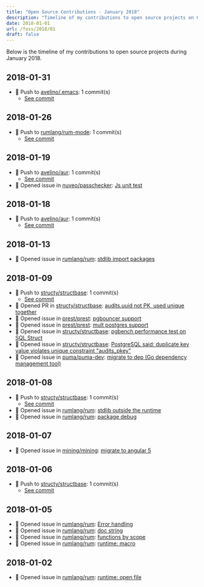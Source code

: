 ```yaml
---
title: "Open Source Contributions - January 2018"
description: "Timeline of my contributions to open source projects on GitHub during January 2018."
date: 2018-01-01
url: /foss/2018/01
draft: false
---
```


Below is the timeline of my contributions to open source projects during January 2018.

## 2018-01-31

- 🔨 Push to [avelino/.emacs](https://github.com/avelino/.emacs): 1 commit(s)
  - [See commit](https://github.com/avelino/.emacs/commits/main/?author=avelino&since=2018-01-31&until=2018-01-31)

## 2018-01-26

- 🔨 Push to [rumlang/rum-mode](https://github.com/rumlang/rum-mode): 1 commit(s)
  - [See commit](https://github.com/rumlang/rum-mode/commits/main/?author=avelino&since=2018-01-26&until=2018-01-26)

## 2018-01-19

- 🔨 Push to [avelino/aur](https://github.com/avelino/aur): 1 commit(s)
  - [See commit](https://github.com/avelino/aur/commits/main/?author=avelino&since=2018-01-19&until=2018-01-19)
- 🐛 Opened issue in [nuveo/passchecker](https://github.com/nuveo/passchecker): [Js unit test](https://github.com/nuveo/passchecker/issues/6)

## 2018-01-18

- 🔨 Push to [avelino/aur](https://github.com/avelino/aur): 1 commit(s)
  - [See commit](https://github.com/avelino/aur/commits/main/?author=avelino&since=2018-01-18&until=2018-01-18)

## 2018-01-13

- 🐛 Opened issue in [rumlang/rum](https://github.com/rumlang/rum): [stdlib import packages](https://github.com/rumlang/rum/issues/100)

## 2018-01-09

- 🔨 Push to [structy/structbase](https://github.com/structy/structbase): 1 commit(s)
  - [See commit](https://github.com/structy/structbase/commits/main/?author=avelino&since=2018-01-09&until=2018-01-09)
- 🔀 Opened PR in [structy/structbase](https://github.com/structy/structbase): [audits.uuid not PK, used unique together](https://github.com/structy/structbase/pull/3)
- 🐛 Opened issue in [prest/prest](https://github.com/prest/prest): [pgbouncer support](https://github.com/prest/prest/issues/267)
- 🐛 Opened issue in [prest/prest](https://github.com/prest/prest): [mult postgres support](https://github.com/prest/prest/issues/266)
- 🐛 Opened issue in [structy/structbase](https://github.com/structy/structbase): [pgbench performance test on SQL Struct](https://github.com/structy/structbase/issues/4)
- 🐛 Opened issue in [structy/structbase](https://github.com/structy/structbase): [PostgreSQL said: duplicate key value violates unique constraint "audits_pkey"](https://github.com/structy/structbase/issues/2)
- 🐛 Opened issue in [puma/puma-dev](https://github.com/puma/puma-dev): [migrate to dep (Go dependency management tool)](https://github.com/puma/puma-dev/issues/149)

## 2018-01-08

- 🔨 Push to [structy/structbase](https://github.com/structy/structbase): 1 commit(s)
  - [See commit](https://github.com/structy/structbase/commits/main/?author=avelino&since=2018-01-08&until=2018-01-08)
- 🐛 Opened issue in [rumlang/rum](https://github.com/rumlang/rum): [stdlib outside the runtime](https://github.com/rumlang/rum/issues/96)
- 🐛 Opened issue in [rumlang/rum](https://github.com/rumlang/rum): [package debug](https://github.com/rumlang/rum/issues/95)

## 2018-01-07

- 🐛 Opened issue in [mining/mining](https://github.com/mining/mining): [migrate to angular 5](https://github.com/mining/mining/issues/282)

## 2018-01-06

- 🔨 Push to [structy/structbase](https://github.com/structy/structbase): 1 commit(s)
  - [See commit](https://github.com/structy/structbase/commits/main/?author=avelino&since=2018-01-06&until=2018-01-06)

## 2018-01-05

- 🐛 Opened issue in [rumlang/rum](https://github.com/rumlang/rum): [Error handling](https://github.com/rumlang/rum/issues/92)
- 🐛 Opened issue in [rumlang/rum](https://github.com/rumlang/rum): [doc string](https://github.com/rumlang/rum/issues/91)
- 🐛 Opened issue in [rumlang/rum](https://github.com/rumlang/rum): [functions by scope](https://github.com/rumlang/rum/issues/90)
- 🐛 Opened issue in [rumlang/rum](https://github.com/rumlang/rum): [runtime: macro](https://github.com/rumlang/rum/issues/89)

## 2018-01-02

- 🐛 Opened issue in [rumlang/rum](https://github.com/rumlang/rum): [runtime: open file](https://github.com/rumlang/rum/issues/87)

